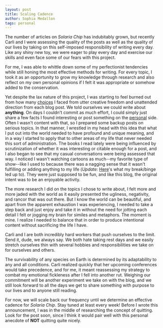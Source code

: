 ```yaml
---
layout: post
title: Scaling Cadence
author: Sophia Medallon
tags: personal
---
```


The number of articles on *Solaria Chip* has indubitably grown, but recently Carli and I were assessing the quality of the posts as well as the quality of our lives by taking on this self-imposed responsibility of writing every day. Like any shiny new toy, we were eager to play every day and exercise our skills and even face some of our fears with this project. 

For me, I was able to whittle down some of my perfectionist tendencies while still honing the most effective methods for writing. For every topic, I took it as an opportunity to grow my knowledge through research and also reflect on my own personal opinions if I felt it was appropriate or somehow added to the conservation. 

Yet despite the lax nature of this project, I was starting to feel burned out from how many [choices](https://solariachip.github.io/Indecision-and-Inconsistency/) I faced from utter creative freedom and unattended direction from each blog post. We told ourselves we could write about **anything**. On days I couldn't commit as much effort, I could simply just share a few facts I found interesting or post something on the [personal](https://solariachip.github.io/tag/personal/) side. Often I wasn't content with that, so I prepared some backup posts on serious topics. In that manner, I wrestled in my head with this idea that what I put out into the world needed to have profound and unique meaning, and in a way I started to apply that to other areas of my life that never needed this sort of administration. The books I read lately were being influenced by scrutinization of whether it was interesting or citable enough for a post, and I also began to see that my casual conversations were being assessed that way. I noticed I wasn't watching cartoons as much--my favorite type of show--like I used to because there was a nagging sense that it wasn't fulfilling or adding anything to my life (*Update:* [Here](https://solariachip.github.io/In-Praise-of-Bad-Art/)'s what my break/binge led up to). They were just supposed to be fun, and like this blog, the original intent was to be an enjoyable activity.

The more research I did on the topics I chose to write about, I felt more and more jaded with the world as it easily presented the ugliness, negativity, and rancor that was out there. But I know the world can be beautiful, and apart from the apparent exhaustion I was experiencing, I needed to take a step back and just enjoy and take it in without the need for jotting each detail I felt or jogging my brain for similes and metaphors. The moment is mine. I realize I needed to balance that in order to produce intentional content without sacrificing the life I have. 

Carli and I are both incredibly hard workers that push ourselves to the limit. Send it, dude, we always say. We both hate taking rest days and we easily stretch ourselves thin with several hobbies and responsibilities we take on for ourselves and others. 

The survivability of any species on Earth is determined by its adaptability to any and all conditions. Carli realized quickly that her upcoming conferences would take precedence, and for me, it meant reassessing my strategy to combat my emotional fickleness after I fell into another rut. Weighing our commitment will be another experiment we take on with the blog, and we still look forward to all the days we get to share something with purpose to our lives and to anyone still reading. 

For now, we will scale back our frequency until we determine an effective cadence for *Solaria Chip*. Stay tuned at least every week! Before I wrote this announcement, I was in the middle of researching the concept of quitting. Look for the post soon, since I think it would pair well with this personal anecdote of **NOT** quitting quite nicely.
